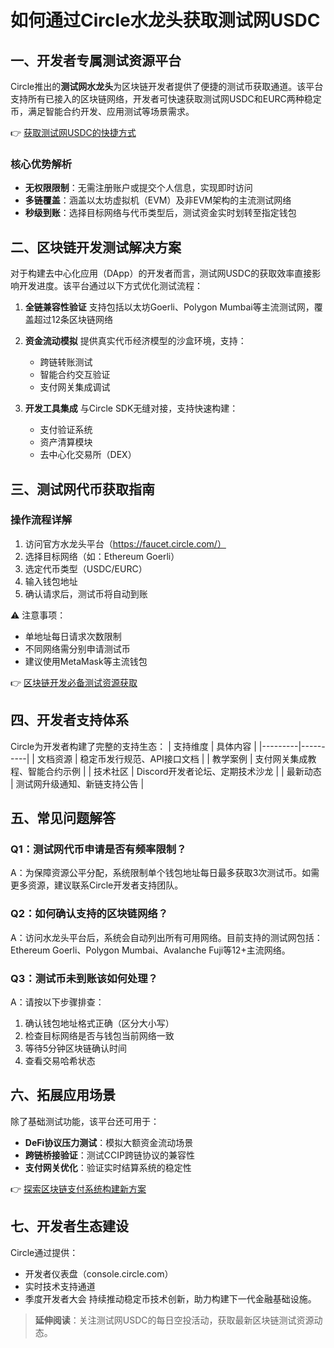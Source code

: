 # 如何通过Circle水龙头获取测试网USDC

## 一、开发者专属测试资源平台
Circle推出的**测试网水龙头**为区块链开发者提供了便捷的测试币获取通道。该平台支持所有已接入的区块链网络，开发者可快速获取测试网USDC和EURC两种稳定币，满足智能合约开发、应用测试等场景需求。

👉 [获取测试网USDC的快捷方式](https://bit.ly/okx_welcome)

### 核心优势解析
- **无权限限制**：无需注册账户或提交个人信息，实现即时访问
- **多链覆盖**：涵盖以太坊虚拟机（EVM）及非EVM架构的主流测试网络
- **秒级到账**：选择目标网络与代币类型后，测试资金实时划转至指定钱包

## 二、区块链开发测试解决方案
对于构建去中心化应用（DApp）的开发者而言，测试网USDC的获取效率直接影响开发进度。该平台通过以下方式优化测试流程：

1. **全链兼容性验证**
   支持包括以太坊Goerli、Polygon Mumbai等主流测试网，覆盖超过12条区块链网络
2. **资金流动模拟**
   提供真实代币经济模型的沙盒环境，支持：
   - 跨链转账测试
   - 智能合约交互验证
   - 支付网关集成调试

3. **开发工具集成**
   与Circle SDK无缝对接，支持快速构建：
   - 支付验证系统
   - 资产清算模块
   - 去中心化交易所（DEX）

## 三、测试网代币获取指南
### 操作流程详解
1. 访问官方水龙头平台（https://faucet.circle.com/）
2. 选择目标网络（如：Ethereum Goerli）
3. 选定代币类型（USDC/EURC）
4. 输入钱包地址
5. 确认请求后，测试币将自动到账

⚠️ 注意事项：
- 单地址每日请求次数限制
- 不同网络需分别申请测试币
- 建议使用MetaMask等主流钱包

👉 [区块链开发必备测试资源获取](https://bit.ly/okx_welcome)

## 四、开发者支持体系
Circle为开发者构建了完整的支持生态：
| 支持维度 | 具体内容 |
|---------|----------|
| 文档资源 | 稳定币发行规范、API接口文档 |
| 教学案例 | 支付网关集成教程、智能合约示例 |
| 技术社区 | Discord开发者论坛、定期技术沙龙 |
| 最新动态 | 测试网升级通知、新链支持公告 |

## 五、常见问题解答
### Q1：测试网代币申请是否有频率限制？
A：为保障资源公平分配，系统限制单个钱包地址每日最多获取3次测试币。如需更多资源，建议联系Circle开发者支持团队。

### Q2：如何确认支持的区块链网络？
A：访问水龙头平台后，系统会自动列出所有可用网络。目前支持的测试网包括：Ethereum Goerli、Polygon Mumbai、Avalanche Fuji等12+主流网络。

### Q3：测试币未到账该如何处理？
A：请按以下步骤排查：
1. 确认钱包地址格式正确（区分大小写）
2. 检查目标网络是否与钱包当前网络一致
3. 等待5分钟区块链确认时间
4. 查看交易哈希状态

## 六、拓展应用场景
除了基础测试功能，该平台还可用于：
- **DeFi协议压力测试**：模拟大额资金流动场景
- **跨链桥接验证**：测试CCIP跨链协议的兼容性
- **支付网关优化**：验证实时结算系统的稳定性

👉 [探索区块链支付系统构建新方案](https://bit.ly/okx_welcome)

## 七、开发者生态建设
Circle通过提供：
- 开发者仪表盘（console.circle.com）
- 实时技术支持通道
- 季度开发者大会
持续推动稳定币技术创新，助力构建下一代金融基础设施。

> **延伸阅读**：关注测试网USDC的每日空投活动，获取最新区块链测试资源动态。